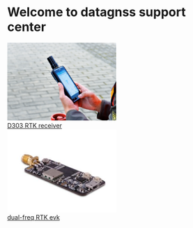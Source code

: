 # Welcome to datagnss support center

<div style="text-align: left;">
<a href="/d303-docs/" alt="RTK Receiver"><img src="images/d303.png" style="width: 250px;"><br>D303 RTK receiver</a>
</div>
<div style="text-align: left;">
<a href="/rtk-board/" alt="RTK EVK"><img src="images/rtk-board.png" style="width: 250px;"><br>dual-freq RTK evk</a>
</div>